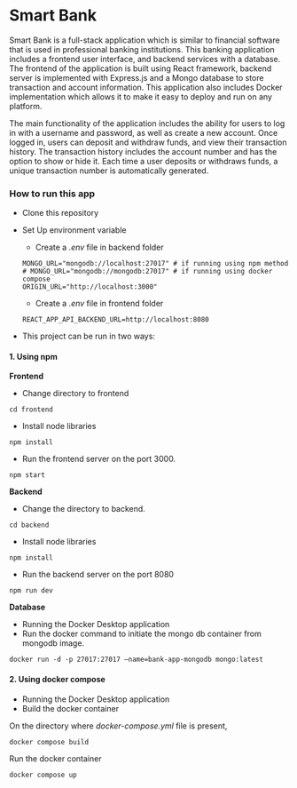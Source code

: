 # Smart Bank

Smart Bank is a full-stack application which is similar to financial software that is used in professional banking institutions. This banking application includes a frontend user interface, and backend services with a database. The frontend of the application is built using React framework, backend server is implemented with Express.js and a Mongo database to store transaction and account information. This application also includes Docker implementation which allows it to make it easy to deploy and run on any platform.

The main functionality of the application includes the ability for users to log in with a username and password, as well as create a new account. Once logged in, users can deposit and withdraw funds, and view their transaction history. The transaction history includes the account number and has the option to show or hide it. Each time a user deposits or withdraws funds, a unique transaction number is automatically generated.

### How to run this app
- Clone this repository

- Set Up environment variable
  - Create a *.env* file in backend folder
  ```
  MONGO_URL="mongodb://localhost:27017" # if running using npm method
  # MONGO_URL="mongodb://mongodb:27017" # if running using docker compose
  ORIGIN_URL="http://localhost:3000"
  ```
  - Create a *.env* file in frontend folder
  ```
  REACT_APP_API_BACKEND_URL=http://localhost:8080
  ```

- This project can be run in two ways:
#### 1. Using npm
**Frontend**
- Change directory to frontend
```
cd frontend
```
- Install node libraries
```
npm install
```
- Run the frontend server on the port 3000.
```
npm start
```

**Backend**
- Change the directory to backend.
```
cd backend
```
- Install node libraries
```
npm install
```
- Run the backend server on the port 8080
```
npm run dev
```

**Database**
- Running the Docker Desktop application
- Run the docker command to initiate the mongo db container from mongodb image.
```
docker run -d -p 27017:27017 –name=bank-app-mongodb mongo:latest
```

#### 2. Using docker compose
- Running the Docker Desktop application
- Build the docker container

On the directory where *docker-compose.yml* file is present, 
```
docker compose build
```

Run the docker container
```
docker compose up
```



